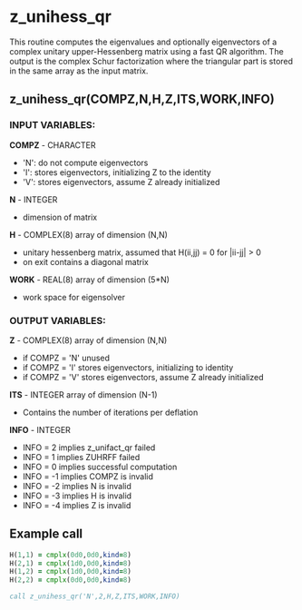 # z_unihess_qr #

This routine computes the eigenvalues and optionally eigenvectors of a 
complex unitary upper-Hessenberg matrix using a fast QR algorithm. The output is the complex Schur factorization where the triangular part is stored in the same array as the input matrix.

## z_unihess_qr(COMPZ,N,H,Z,ITS,WORK,INFO) ##

### INPUT VARIABLES: ###

__COMPZ__ - CHARACTER
 - 'N': do not compute eigenvectors
 - 'I': stores eigenvectors, initializing Z to the identity
 - 'V': stores eigenvectors, assume Z already initialized

__N__ - INTEGER
 - dimension of matrix

__H__ - COMPLEX(8) array of dimension (N,N)
 - unitary hessenberg matrix, assumed that H(ii,jj) = 0 for |ii-jj| > 0
 - on exit contains a diagonal matrix  

__WORK__ - REAL(8) array of dimension (5*N)
 - work space for eigensolver

### OUTPUT VARIABLES: ###

__Z__ - COMPLEX(8) array of dimension (N,N)
 - if COMPZ = 'N' unused
 - if COMPZ = 'I' stores eigenvectors, initializing to identity 
 - if COMPZ = 'V' stores eigenvectors, assume Z already initialized

__ITS__ - INTEGER array of dimension (N-1)
 - Contains the number of iterations per deflation

__INFO__ - INTEGER
 - INFO = 2 implies z_unifact_qr failed
 - INFO = 1 implies ZUHRFF failed
 - INFO = 0 implies successful computation
 - INFO = -1 implies COMPZ is invalid
 - INFO = -2 implies N is invalid
 - INFO = -3 implies H is invalid
 - INFO = -4 implies Z is invalid

## Example call ##
```fortran
H(1,1) = cmplx(0d0,0d0,kind=8)
H(2,1) = cmplx(1d0,0d0,kind=8)
H(1,2) = cmplx(1d0,0d0,kind=8)
H(2,2) = cmplx(0d0,0d0,kind=8)

call z_unihess_qr('N',2,H,Z,ITS,WORK,INFO)
```
